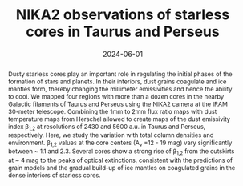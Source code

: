 ---
title: "NIKA2 observations of starless cores in Taurus and Perseus"
collection: "publications"
category: "co_procs"
permalink: /publications/2024EPJWC29300027K
link: https://ui.adsabs.harvard.edu/abs/2024EPJWC.29300027K/abstract
date: 2024-06-01
venue: "mm Universe 2023 - Observing the Universe at mm Wavelengths"
citation: "Nersesian, A., Adam, R., Ade, P., et al. (2024), mm Universe 2023 - Observing the Universe at mm Wavelengths, 293, 00034."
abstract: "Dusty starless cores play an important role in regulating the initial phases of the formation of stars and planets. In their interiors, dust grains coagulate and ice mantles form, thereby changing the millimeter emissivities and hence the ability to cool. We mapped four regions with more than a dozen cores in the nearby Galactic filaments of Taurus and Perseus using the NIKA2 camera at the IRAM 30-meter telescope. Combining the 1mm to 2mm flux ratio maps with dust temperature maps from Herschel allowed to create maps of the dust emissivity index β<SUB>1,2</SUB> at resolutions of 2430 and 5600 a.u. in Taurus and Perseus, respectively. Here, we study the variation with total column densities and environment. β<SUB>1,2</SUB> values at the core centers (A<SUB>v</SUB> =12 - 19 mag) vary significantly between ~ 1.1 and 2.3. Several cores show a strong rise of β<SUB>1,2</SUB> from the outskirts at ~ 4 mag to the peaks of optical extinctions, consistent with the predictions of grain models and the gradual build-up of ice mantles on coagulated grains in the dense interiors of starless cores."
---